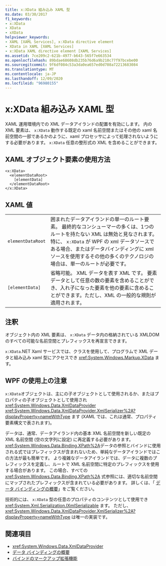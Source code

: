 ```yaml
---
title: x:XData 組み込み XAML 型
ms.date: 03/30/2017
f1_keywords:
- x:XData
- XData
- xXData
helpviewer_keywords:
- XAML [XAML Services], x:XData directive element
- XData in XAML [XAML Services]
- x:XData XAML directive element [XAML Services]
ms.assetid: 7ce209c2-621b-4977-b643-565f7e663534
ms.openlocfilehash: 89bdae68608db235b76d6a9b210c77f97bcebe00
ms.sourcegitcommit: 9f6df084c53a3da0ea657ed0d708a72213683084
ms.translationtype: MT
ms.contentlocale: ja-JP
ms.lasthandoff: 12/09/2020
ms.locfileid: "96980155"
---
```

# <a name="xxdata-intrinsic-xaml-type"></a>x:XData 組み込み XAML 型
XAML 運用環境内での XML データアイランドの配置を有効にします。 内の XML 要素は、 `x:XData` 動作する既定の xaml 名前空間またはその他の xaml 名前空間の一部であるかのように、xaml プロセッサによって処理されないようにする必要があります。 `x:XData` 任意の整形式の XML を含めることができます。

## <a name="xaml-object-element-usage"></a>XAML オブジェクト要素の使用方法

```xaml
<x:XData>
  <elementDataRoot>
    [elementData]
  </elementDataRoot>
</x:XData>
```

## <a name="xaml-values"></a>XAML 値

|||
|-|-|
|`elementDataRoot`|囲まれたデータアイランドの単一のルート要素。 最終的なコンシューマーの多くは、1つのルートを持たない XML は無効と見なされます。 特に、 `x:XData` が WPF の xml データソースである場合、またはデータバインディングに xml ソースを使用するその他の多くのテクノロジの場合は、単一のルートが必要です。|
|`[elementData]`|省略可能。 XML データを表す XML です。 要素データとして任意の数の要素を含めることができ、入れ子になった要素を他の要素に含めることができます。ただし、XML の一般的な規則が適用されます。|

## <a name="remarks"></a>注釈

オブジェクト内の XML 要素は、 `x:XData` データ内の格納されている XMLDOM のすべての可能な名前空間とプレフィックスを再宣言できます。

`x:XData`.NET Xaml サービスでは、クラスを使用して、プログラムで XML データと組み込み xaml 型にアクセスでき <xref:System.Windows.Markup.XData> ます。

## <a name="wpf-usage-notes"></a>WPF の使用上の注意

`x:XData`オブジェクトは、主にの子オブジェクトとして使用されるか、またはプロパティの子オブジェクトとして使用され <xref:System.Windows.Data.XmlDataProvider> <xref:System.Windows.Data.XmlDataProvider.XmlSerializer%2A?displayProperty=nameWithType> ます (XAML では、これは通常、プロパティ要素構文で表されます)。

データは、通常、データアイランド内の基本 XML 名前空間を新しい既定の XML 名前空間 (空の文字列に設定) に再定義する必要があります。 <xref:System.Windows.Data.Binding.XPath%2A>データの参照とバインドに使用される式ではプレフィックスが含まれないため、単純なデータアイランドではこの方法が最も簡単です。 より複雑なデータアイランドでは、データに複数のプレフィックスを定義し、ルートで XML 名前空間に特定のプレフィックスを使用する場合があります。 この場合、すべての <xref:System.Windows.Data.Binding.XPath%2A> 式参照には、適切な名前空間にマップされたプレフィックスが含まれている必要があります。 詳しくは、「 [データ バインディングの概要](../net/wpf/data/data-binding-overview.md)」をご覧ください。

技術的には、 `x:XData` 型の任意のプロパティのコンテンツとして使用でき <xref:System.Xml.Serialization.IXmlSerializable> ます。 ただし、 <xref:System.Windows.Data.XmlDataProvider.XmlSerializer%2A?displayProperty=nameWithType> は唯一の実装です。

## <a name="see-also"></a>関連項目

- <xref:System.Windows.Data.XmlDataProvider>
- [データ バインディングの概要](../net/wpf/data/data-binding-overview.md)
- [バインドのマークアップ拡張機能](../framework/wpf/advanced/binding-markup-extension.md)
